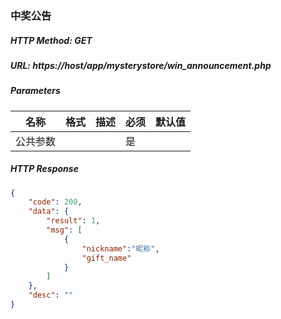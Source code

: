 ### 中奖公告

##### HTTP Method: GET
##### URL: https://host/app/mysterystore/win_announcement.php


#####  Parameters
名称|格式|描述|必须|默认值
---|---|---|---|---
公共参数| | |是

##### HTTP Response
```json
{
    "code": 200,
    "data": {
        "result": 1,
        "msg": [
            {
            	"nickname":"昵称",
            	"gift_name"
            }
        ]
    },
    "desc": ""
}
```